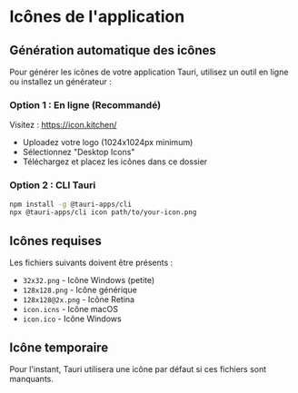 # Icônes de l'application

## Génération automatique des icônes

Pour générer les icônes de votre application Tauri, utilisez un outil en ligne ou installez un générateur :

### Option 1 : En ligne (Recommandé)
Visitez : https://icon.kitchen/
- Uploadez votre logo (1024x1024px minimum)
- Sélectionnez "Desktop Icons"
- Téléchargez et placez les icônes dans ce dossier

### Option 2 : CLI Tauri
```bash
npm install -g @tauri-apps/cli
npx @tauri-apps/cli icon path/to/your-icon.png
```

## Icônes requises

Les fichiers suivants doivent être présents :
- `32x32.png` - Icône Windows (petite)
- `128x128.png` - Icône générique
- `128x128@2x.png` - Icône Retina
- `icon.icns` - Icône macOS
- `icon.ico` - Icône Windows

## Icône temporaire

Pour l'instant, Tauri utilisera une icône par défaut si ces fichiers sont manquants.

